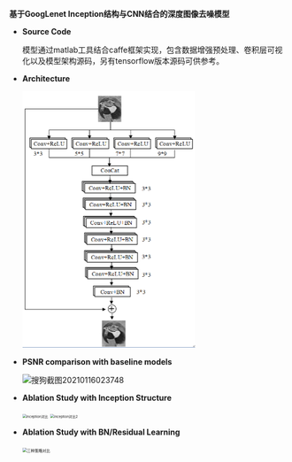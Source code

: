 **基于GoogLenet Inception结构与CNN结合的深度图像去噪模型**

- **Source Code**

  模型通过matlab工具结合caffe框架实现，包含数据增强预处理、卷积层可视化以及模型架构源码，另有tensorflow版本源码可供参考。

- **Architecture**

  <img src=".\Architecture.png" alt="Architecture" style="zoom:50%;" />

  

- **PSNR comparison with baseline models**

  ![搜狗截图20210116023748](C:\Users\wei\Desktop\搜狗截图20210116023748.png)

- **Ablation Study with Inception Structure**

  <img src="C:\Users\wei\Desktop\Presentation\资讯科技研究方法\inception对比.jpg" alt="inception对比" style="zoom:44%;" />

  <img src="C:\Users\wei\Desktop\Presentation\资讯科技研究方法\inception对比2.jpg" alt="inception对比2" style="zoom:44%;" />

- **Ablation Study with BN/Residual Learning**

  <img src="C:\Users\wei\Desktop\Presentation\资讯科技研究方法\三种策略对比.jpg" alt="三种策略对比" style="zoom:50%;" />
